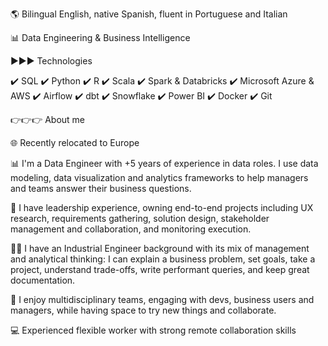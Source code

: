 🌎 Bilingual English, native Spanish, fluent in Portuguese and Italian

📊 Data Engineering & Business Intelligence

►►► Technologies

✔️ SQL ✔️ Python ✔️ R ✔️ Scala ✔️ Spark & Databricks ✔️ Microsoft Azure & AWS ✔️ Airflow ✔️ dbt ✔️ Snowflake ✔️ Power BI ✔️ Docker ✔️ Git 

👉👉👉 About me

🌐 Recently relocated to Europe

📊 I'm a Data Engineer with +5 years of experience in data roles. I use data modeling, data visualization and analytics frameworks to help managers and teams answer their business questions.

🤝 I have leadership experience, owning end-to-end projects including UX research, requirements gathering, solution design, stakeholder management and collaboration, and monitoring execution.

👨‍💻 I have an Industrial Engineer background with its mix of management and analytical thinking: I can explain a business problem, set goals, take a project, understand trade-offs, write performant queries, and keep great documentation.

💼 I enjoy multidisciplinary teams, engaging with devs, business users and managers, while having space to try new things and collaborate.

💻 Experienced flexible worker with strong remote collaboration skills

<!--
**andres-ab/andres-ab** is a ✨ _special_ ✨ repository because its `README.md` (this file) appears on your GitHub profile.

Here are some ideas to get you started:

- 🔭 I’m currently working on ...
- 🌱 I’m currently learning ...
- 👯 I’m looking to collaborate on ...
- 🤔 I’m looking for help with ...
- 💬 Ask me about ...
- 📫 How to reach me: ...
- 😄 Pronouns: ...
- ⚡ Fun fact: ...
-->
